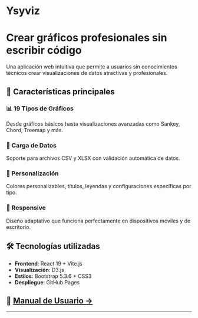 # Ysyviz

<div class="hero">
  <h1>Crear gráficos profesionales sin escribir código</h1>
  
  <p>
    Una aplicación web intuitiva que permite a usuarios sin conocimientos técnicos 
    crear visualizaciones de datos atractivas y profesionales.
  </p>
</div>

## 🚀 Características principales

<div class="features">
  <div class="feature">
    <h3>📊 19 Tipos de Gráficos</h3>
    <p>
      Desde gráficos básicos hasta visualizaciones avanzadas como Sankey, Chord, 
      Treemap y más.
    </p>
  </div>

  <div class="feature">
    <h3>📁 Carga de Datos</h3>
    <p>
      Soporte para archivos CSV y XLSX con validación automática de datos.
    </p>
  </div>

  <div class="feature">
    <h3>🎨 Personalización</h3>
    <p>
      Colores personalizables, títulos, leyendas y configuraciones específicas por tipo.
    </p>
  </div>

  <div class="feature">
    <h3>📱 Responsive</h3>
    <p>
      Diseño adaptativo que funciona perfectamente en dispositivos móviles y de escritorio.
    </p>
  </div>
</div>

## 🛠️ Tecnologías utilizadas

- **Frontend**: React 19 + Vite.js
- **Visualización**: D3.js 
- **Estilos**: Bootstrap 5.3.6 + CSS3
- **Despliegue**: GitHub Pages

## 📖 [Manual de Usuario →](./guide/)

---